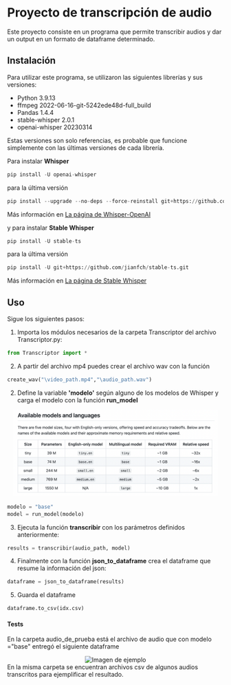 # Proyecto de transcripción de audio
Este proyecto consiste en un programa que permite transcribir audios y dar un output en un formato de dataframe determinado.

## Instalación
Para utilizar este programa, se utilizaron las siguientes librerías y sus versiones:

* Python 3.9.13
* ffmpeg 2022-06-16-git-5242ede48d-full_build
* Pandas 1.4.4
* stable-whisper 2.0.1
* openai-whisper 20230314

Estas versiones son solo referencias, es probable que funcione simplemente con las últimas versiones de cada librería.

Para instalar __Whisper__ 

```python
pip install -U openai-whisper
```
para la última versión
```python
pip install --upgrade --no-deps --force-reinstall git+https://github.com/openai/whisper.git
```
Más información en [La página de Whisper-OpenAI](https://github.com/openai/whisper#setup)

y para instalar __Stable Whisper__ 
```python
pip install -U stable-ts
```
para la última versión
```python
pip install -U git+https://github.com/jianfch/stable-ts.git
```
Más información en [La página de Stable Whisper](https://github.com/jianfch/stable-ts#setup)
## Uso
Sigue los siguientes pasos:

1. Importa los módulos necesarios de la carpeta Transcriptor del archivo Transcriptor.py:
  ```python
  from Transcriptor import *
  ````
2. A partir del archivo mp4 puedes crear el archivo wav con la función 
  ```python
create_wav("\video_path.mp4","\audio_path.wav")
  ```
2. Define la variable __'modelo'__ según alguno de los modelos de Whisper y carga el modelo con la función __run_model__
  <div style="text-align:center"><img src="./whisper-models.png" alt="Imagen de ejemplo" style="max-width:500px; height:200px;"></div>

  ```python
  modelo = "base"
  model = run_model(modelo)
  ````
3. Ejecuta la función __transcribir__ con los parámetros definidos anteriormente:

  ```python
  results = transcribir(audio_path, model)
  ````
4. Finalmente con la función __json_to_dataframe__ crea el dataframe que resume la información del json:
  ```python
  dataframe = json_to_dataframe(results) 
  ````
5. Guarda el dataframe
  ```python
  dataframe.to_csv(idx.csv)
  ````

#### Tests
En la carpeta audio_de_prueba está el archivo de audio que con modelo ="base" entregó el siguiente dataframe
  <div style="text-align:center"><img src="./Whisper_result.png" alt="Imagen de ejemplo" style="max-width:800px; height:400px;"></div>
En la misma carpeta se encuentran archivos csv de algunos audios transcritos para ejemplificar el resultado.
